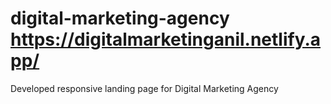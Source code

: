 # digital-marketing-agency https://digitalmarketinganil.netlify.app/
Developed responsive landing page for Digital Marketing Agency
